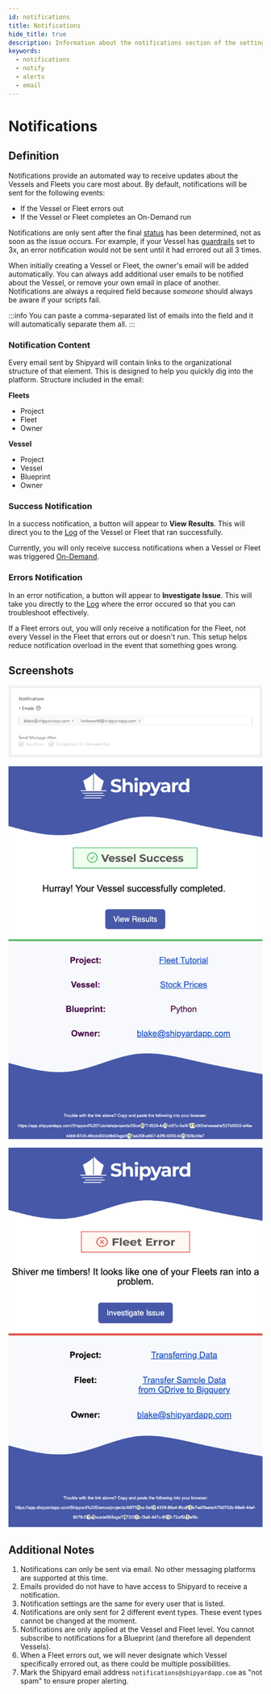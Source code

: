 ```yaml
---
id: notifications
title: Notifications
hide_title: true
description: Information about the notifications section of the settings tab.
keywords:
  - notifications
  - notify
  - alerts
  - email
---
```


# Notifications

## Definition

Notifications provide an automated way to receive updates about the Vessels and Fleets you care most about. By default, notifications will be sent for the following events:

- If the Vessel or Fleet errors out
- If the Vessel or Fleet completes an On-Demand run

Notifications are only sent after the final [status](../other-functions/status.md) has been determined, not as soon as the issue occurs. For example, if your Vessel has [guardrails](guardrails.md) set to 3x, an error notification would not be sent until it had errored out all 3 times.

When initially creating a Vessel or Fleet, the owner's email will be added automatically. You can always add additional user emails to be notified about the Vessel, or remove your own email in place of another. Notifications are always a required field because _someone_ should always be aware if your scripts fail.

:::info
You can paste a comma-separated list of emails into the field and it will automatically separate them all.
:::

### Notification Content

Every email sent by Shipyard will contain links to the organizational structure of that element. This is designed to help you quickly dig into the platform. Structure included in the email:

**Fleets**
- Project
- Fleet
- Owner

**Vessel**
- Project
- Vessel
- Blueprint
- Owner


### Success Notification
In a success notification, a button will appear to **View Results**. This will direct you to the [Log](../logs/logs-overview.md) of the Vessel or Fleet that ran successfully.

Currently, you will only receive success notifications when a Vessel or Fleet was triggered [On-Demand](../triggers/on-demand-triggers.md).

### Errors Notification

In an error notification, a button will appear to **Investigate Issue**. This will take you directly to the [Log](../logs/logs-overview.md) where the error occured so that you can troubleshoot effectively.

If a Fleet errors out, you will only receive a notification for the Fleet, not every Vessel in the Fleet that errors out or doesn't run. This setup helps reduce notification overload in the event that something goes wrong.


## Screenshots

![Add Email Addresses](../../.gitbook/assets/image_7_1.png)

![Success Email example](../../.gitbook/assets/shipyard_2021_03_15_10_32_26.png)

![Failure Email example](../../.gitbook/assets/shipyard_2021_03_15_10_33_35.png)

## Additional Notes

1. Notifications can only be sent via email. No other messaging platforms are supported at this time.
2. Emails provided do not have to have access to Shipyard to receive a notification.
3. Notification settings are the same for every user that is listed.
4. Notifications are only sent for 2 different event types. These event types cannot be changed at the moment.
5. Notifications are only applied at the Vessel and Fleet level. You cannot subscribe to notifications for a Blueprint \(and therefore all dependent Vessels\).
6. When a Fleet errors out, we will never designate which Vessel specifically errored out, as there could be multiple possibilities.
7. Mark the Shipyard email address `notifications@shipyardapp.com` as "not spam" to ensure proper alerting.
